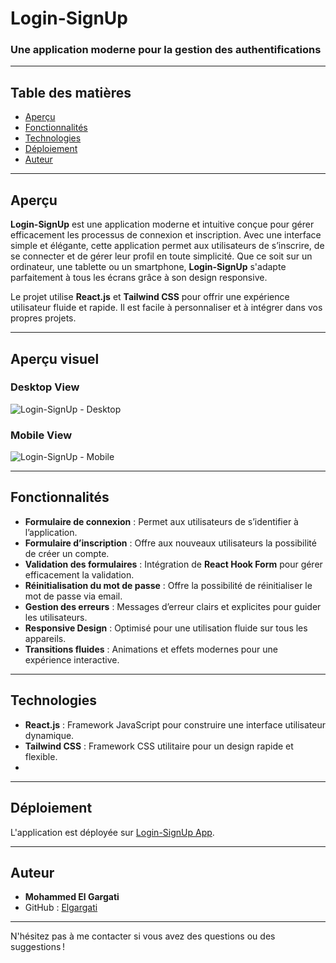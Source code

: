 # Login-SignUp

### Une application moderne pour la gestion des authentifications

---

## Table des matières

- [Aperçu](#aperçu)
- [Fonctionnalités](#fonctionnalités)
- [Technologies](#technologies)
- [Déploiement](#déploiement)
- [Auteur](#auteur)

---

## Aperçu

**Login-SignUp** est une application moderne et intuitive conçue pour gérer efficacement les processus de connexion et inscription. Avec une interface simple et élégante, cette application permet aux utilisateurs de s’inscrire, de se connecter et de gérer leur profil en toute simplicité. Que ce soit sur un ordinateur, une tablette ou un smartphone, **Login-SignUp** s'adapte parfaitement à tous les écrans grâce à son design responsive.

Le projet utilise **React.js** et **Tailwind CSS** pour offrir une expérience utilisateur fluide et rapide. Il est facile à personnaliser et à intégrer dans vos propres projets.

---

## Aperçu visuel

### Desktop View

![Login-SignUp - Desktop](./public/LoginSignUpDesktop.png)

### Mobile View

![Login-SignUp - Mobile](./public/LoginSignUpMobile.png)

---

## Fonctionnalités

- **Formulaire de connexion** : Permet aux utilisateurs de s’identifier à l’application.
- **Formulaire d’inscription** : Offre aux nouveaux utilisateurs la possibilité de créer un compte.
- **Validation des formulaires** : Intégration de **React Hook Form** pour gérer efficacement la validation.
- **Réinitialisation du mot de passe** : Offre la possibilité de réinitialiser le mot de passe via email.
- **Gestion des erreurs** : Messages d’erreur clairs et explicites pour guider les utilisateurs.
- **Responsive Design** : Optimisé pour une utilisation fluide sur tous les appareils.
- **Transitions fluides** : Animations et effets modernes pour une expérience interactive.

---

## Technologies

- **React.js** : Framework JavaScript pour construire une interface utilisateur dynamique.
- **Tailwind CSS** : Framework CSS utilitaire pour un design rapide et flexible.
- 
---

## Déploiement

L'application est déployée sur [Login-SignUp App](https://elgargati.github.io/Login-SignUp/).

---

## Auteur

- **Mohammed El Gargati**
- GitHub : [Elgargati](https://github.com/Elgargati)

---

N'hésitez pas à me contacter si vous avez des questions ou des suggestions !

